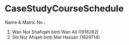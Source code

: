 # CaseStudyCourseSchedule

Name & Matric No.:
1. Wan Nor Shafiqah binti Wan Ali (1916262)
2. Siti Nor Afiqah binti Mat Hassan (1829714)
